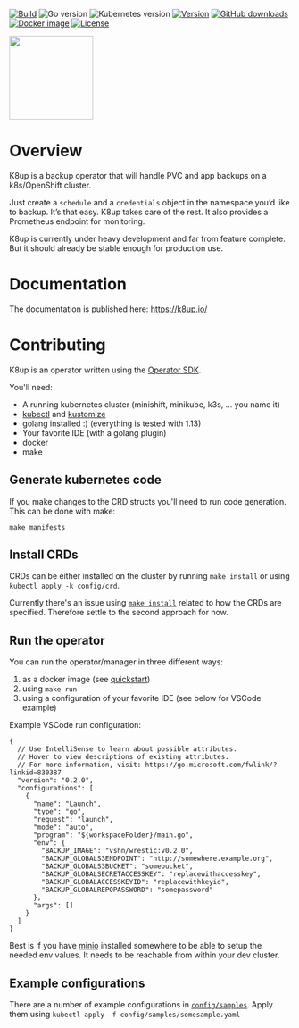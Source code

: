 [![Build](https://img.shields.io/github/workflow/status/vshn/k8up/Build)][build]
![Go version](https://img.shields.io/github/go-mod/go-version/vshn/k8up)
![Kubernetes version](https://img.shields.io/badge/k8s-v1.18-blue)
[![Version](https://img.shields.io/github/v/release/vshn/k8up)][releases]
[![GitHub downloads](https://img.shields.io/github/downloads/vshn/k8up/total)][releases]
[![Docker image](https://img.shields.io/docker/pulls/vshn/k8up)][dockerhub]
[![License](https://img.shields.io/github/license/vshn/k8up)][license]

<img src="https://raw.githubusercontent.com/vshn/k8up/master/docs/images/logo.png" width="150">

# Overview

K8up is a backup operator that will handle PVC and app backups on a k8s/OpenShift cluster.

Just create a `schedule` and a `credentials` object in the namespace you’d like to backup. It’s that easy. K8up takes care of the rest. It also provides a Prometheus endpoint for monitoring.

K8up is currently under heavy development and far from feature complete. But it should already be stable enough for production use.

# Documentation

The documentation is published here: https://k8up.io/

# Contributing

K8up is an operator written using the [Operator SDK](https://sdk.operatorframework.io/docs).

You'll need:

- A running kubernetes cluster (minishift, minikube, k3s, ... you name it)
- [kubectl](https://kubernetes.io/docs/tasks/tools/install-kubectl/) and [kustomize](https://kubernetes-sigs.github.io/kustomize/installation/)
- golang installed :) (everything is tested with 1.13)
- Your favorite IDE (with a golang plugin)
- docker
- make

## Generate kubernetes code

If you make changes to the CRD structs you'll need to run code generation. This can be done with make:

```
make manifests
```

## Install CRDs

CRDs can be either installed on the cluster by running `make install` or using `kubectl apply -k config/crd`.

Currently there's an issue using [`make install`](https://github.com/kubernetes-sigs/kubebuilder/issues/1544) related to how the CRDs are specified.
Therefore settle to the second approach for now.

## Run the operator

You can run the operator/manager in three different ways:

1. as a docker image (see [quickstart](https://sdk.operatorframework.io/docs/building-operators/golang/quickstart/))
2. using `make run`
3. using a configuration of your favorite IDE (see below for VSCode example)

Example VSCode run configuration:

```
{
  // Use IntelliSense to learn about possible attributes.
  // Hover to view descriptions of existing attributes.
  // For more information, visit: https://go.microsoft.com/fwlink/?linkid=830387
  "version": "0.2.0",
  "configurations": [
    {
      "name": "Launch",
      "type": "go",
      "request": "launch",
      "mode": "auto",
      "program": "${workspaceFolder}/main.go",
      "env": {
        "BACKUP_IMAGE": "vshn/wrestic:v0.2.0",
        "BACKUP_GLOBALS3ENDPOINT": "http://somewhere.example.org",
        "BACKUP_GLOBALS3BUCKET": "somebucket",
        "BACKUP_GLOBALSECRETACCESSKEY": "replacewithaccesskey",
        "BACKUP_GLOBALACCESSKEYID": "replacewithkeyid",
        "BACKUP_GLOBALREPOPASSWORD": "somepassword"
      },
      "args": []
    }
  ]
}
```

Best is if you have [minio](https://min.io/download) installed somewhere to be able to setup the needed env values. It needs to be reachable from within your dev cluster.

## Example configurations

There are a number of example configurations in [`config/samples`](config/samples). Apply them using `kubectl apply -f config/samples/somesample.yaml`

[build]: https://github.com/vshn/k8up/actions?query=workflow%3ABuild
[releases]: https://github.com/vshn/k8up/releases
[license]: https://github.com/vshn/k8up/blob/master/LICENSE
[dockerhub]: https://hub.docker.com/r/vshn/k8up
